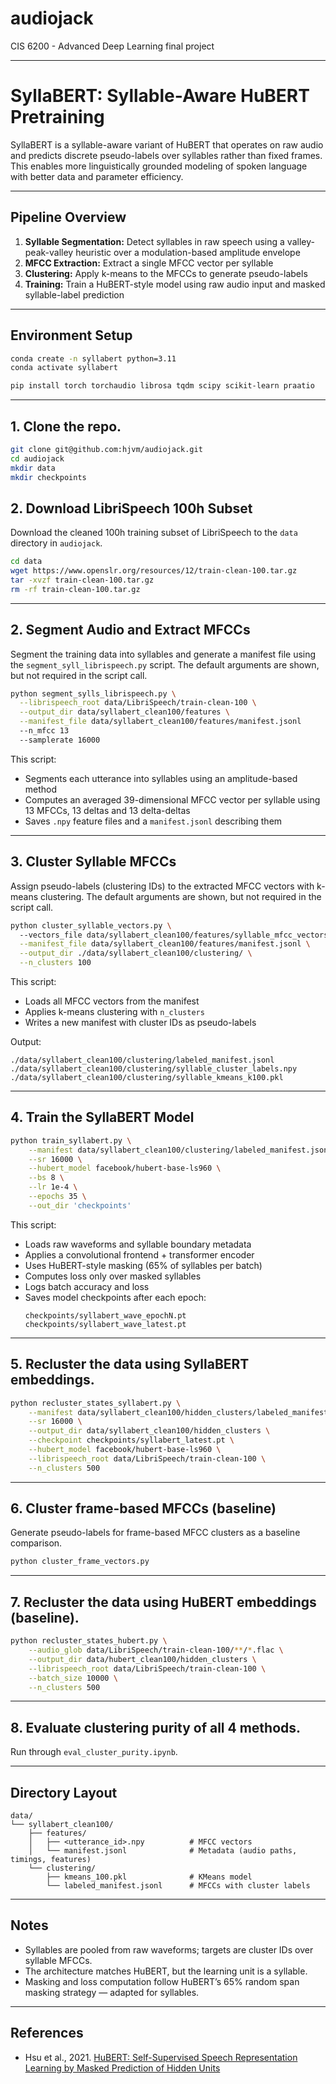 # audiojack
CIS 6200 - Advanced Deep Learning final project

---
# SyllaBERT: Syllable-Aware HuBERT Pretraining

SyllaBERT is a syllable-aware variant of HuBERT that operates on raw audio and predicts discrete pseudo-labels over syllables rather than fixed frames. This enables more linguistically grounded modeling of spoken language with better data and parameter efficiency.

---

## Pipeline Overview

1. **Syllable Segmentation:** Detect syllables in raw speech using a valley-peak-valley heuristic over a modulation-based amplitude envelope  
2. **MFCC Extraction:** Extract a single MFCC vector per syllable  
3. **Clustering:** Apply k-means to the MFCCs to generate pseudo-labels  
4. **Training:** Train a HuBERT-style model using raw audio input and masked syllable-label prediction

---

## Environment Setup

```bash
conda create -n syllabert python=3.11
conda activate syllabert

pip install torch torchaudio librosa tqdm scipy scikit-learn praatio
```

---
## 1. Clone the repo.
```bash
git clone git@github.com:hjvm/audiojack.git
cd audiojack
mkdir data
mkdir checkpoints
```

## 2. Download LibriSpeech 100h Subset
Download the cleaned 100h training subset of LibriSpeech to the `data` directory in `audiojack`.
```bash
cd data
wget https://www.openslr.org/resources/12/train-clean-100.tar.gz
tar -xvzf train-clean-100.tar.gz
rm -rf train-clean-100.tar.gz
```

---

## 2. Segment Audio and Extract MFCCs
Segment the training data into syllables and generate a manifest file using the `segment_syll_librispeech.py` script.  The default arguments are shown, but not required in the script call.
```bash
python segment_sylls_librispeech.py \
  --librispeech_root data/LibriSpeech/train-clean-100 \
  --output_dir data/syllabert_clean100/features \
  --manifest_file data/syllabert_clean100/features/manifest.jsonl
  --n_mfcc 13
  --samplerate 16000
```

This script:
- Segments each utterance into syllables using an amplitude-based method
- Computes an averaged 39-dimensional MFCC vector per syllable using 13 MFCCs, 13 deltas and 13 delta-deltas
- Saves `.npy` feature files and a `manifest.jsonl` describing them

---

## 3. Cluster Syllable MFCCs
Assign pseudo-labels (clustering IDs) to the extracted MFCC vectors with k-means clustering.  The default arguments are shown, but not required in the script call.
```bash
python cluster_syllable_vectors.py \        
  --vectors_file data/syllabert_clean100/features/syllable_mfcc_vectors.npy \
  --manifest_file data/syllabert_clean100/features/manifest.jsonl \
  --output_dir ./data/syllabert_clean100/clustering/ \
  --n_clusters 100
```

This script:
- Loads all MFCC vectors from the manifest
- Applies k-means clustering with `n_clusters`
- Writes a new manifest with cluster IDs as pseudo-labels

Output:
```
./data/syllabert_clean100/clustering/labeled_manifest.jsonl
./data/syllabert_clean100/clustering/syllable_cluster_labels.npy
./data/syllabert_clean100/clustering/syllable_kmeans_k100.pkl
```

---

## 4. Train the SyllaBERT Model

```bash
python train_syllabert.py \
    --manifest data/syllabert_clean100/clustering/labeled_manifest.jsonl \
    --sr 16000 \
    --hubert_model facebook/hubert-base-ls960 \
    --bs 8 \
    --lr 1e-4 \
    --epochs 35 \
    --out_dir 'checkpoints'
```

This script:
- Loads raw waveforms and syllable boundary metadata
- Applies a convolutional frontend + transformer encoder
- Uses HuBERT-style masking (65% of syllables per batch)
- Computes loss only over masked syllables
- Logs batch accuracy and loss
- Saves model checkpoints after each epoch:
  ```
  checkpoints/syllabert_wave_epochN.pt
  checkpoints/syllabert_wave_latest.pt
  ```
---
## 5. Recluster the data using SyllaBERT embeddings.

```bash
python recluster_states_syllabert.py \
    --manifest data/syllabert_clean100/hidden_clusters/labeled_manifest.jsonl \
    --sr 16000 \
    --output_dir data/syllabert_clean100/hidden_clusters \
    --checkpoint checkpoints/syllabert_latest.pt \
    --hubert_model facebook/hubert-base-ls960 \
    --librispeech_root data/LibriSpeech/train-clean-100 \
    --n_clusters 500
```
---
## 6. Cluster frame-based MFCCs (baseline)
Generate pseudo-labels for frame-based MFCC clusters as a baseline comparison.

```bash
python cluster_frame_vectors.py 
```

---
## 7. Recluster the data using HuBERT embeddings (baseline).

```bash
python recluster_states_hubert.py \
    --audio_glob data/LibriSpeech/train-clean-100/**/*.flac \
    --output_dir data/hubert_clean100/hidden_clusters \
    --librispeech_root data/LibriSpeech/train-clean-100 \
    --batch_size 10000 \
    --n_clusters 500
```
---
## 8. Evaluate clustering purity of all 4 methods.
Run through `eval_cluster_purity.ipynb`.

---
## Directory Layout

```
data/
└── syllabert_clean100/
    ├── features/
    │   ├── <utterance_id>.npy          # MFCC vectors
    │   └── manifest.jsonl              # Metadata (audio paths, timings, features)
    └── clustering/
        ├── kmeans_100.pkl              # KMeans model
        └── labeled_manifest.jsonl      # MFCCs with cluster labels
```

---

## Notes

- Syllables are pooled from raw waveforms; targets are cluster IDs over syllable MFCCs.
- The architecture matches HuBERT, but the learning unit is a syllable.
- Masking and loss computation follow HuBERT’s 65% random span masking strategy — adapted for syllables.

---

## References

- Hsu et al., 2021. [HuBERT: Self-Supervised Speech Representation Learning by Masked Prediction of Hidden Units](https://arxiv.org/abs/2106.07447)
